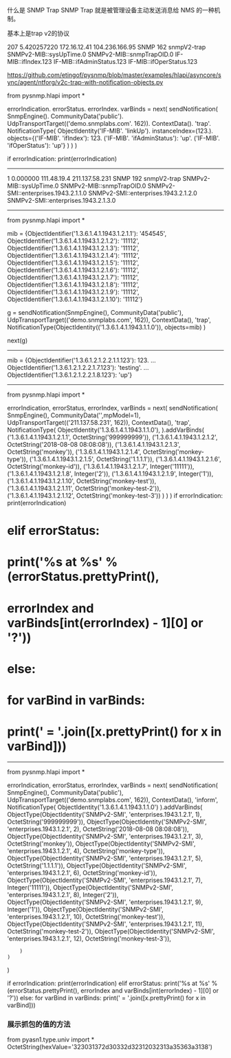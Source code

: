 什么是 SNMP Trap
SNMP Trap 就是被管理设备主动发送消息给 NMS 的一种机制。

基本上是trap v2的协议


207	5.420257220	172.16.12.41	104.236.166.95	SNMP	162	snmpV2-trap SNMPv2-MIB::sysUpTime.0 SNMPv2-MIB::snmpTrapOID.0 IF-MIB::ifIndex.123 IF-MIB::ifAdminStatus.123 IF-MIB::ifOperStatus.123

https://github.com/etingof/pysnmp/blob/master/examples/hlapi/asyncore/sync/agent/ntforg/v2c-trap-with-notification-objects.py

from pysnmp.hlapi import *

errorIndication. errorStatus. errorIndex. varBinds = next(
    sendNotification(
        SnmpEngine().
        CommunityData('public').
        UdpTransportTarget(('demo.snmplabs.com'. 162)).
        ContextData().
        'trap'.
        NotificationType(
            ObjectIdentity('IF-MIB'. 'linkUp').
                           instanceIndex=(123.).
                           objects={('IF-MIB'. 'ifIndex'): 123.
                                    ('IF-MIB'. 'ifAdminStatus'): 'up'.
                                    ('IF-MIB'. 'ifOperStatus'): 'up'}
        )
    )
)

if errorIndication:
    print(errorIndication)

---------------------------------------------------

1	0.000000	111.48.19.4	211.137.58.231	SNMP	192	snmpV2-trap SNMPv2-MIB::sysUpTime.0 SNMPv2-MIB::snmpTrapOID.0 SNMPv2-SMI::enterprises.1943.2.1.1.0 SNMPv2-SMI::enterprises.1943.2.1.2.0 SNMPv2-SMI::enterprises.1943.2.1.3.0

--------------------------------------

from pysnmp.hlapi import *

mib = {ObjectIdentifier('1.3.6.1.4.1.1943.1.2.1.1'): '454545',
ObjectIdentifier('1.3.6.1.4.1.1943.1.2.1.2'): '11112',
ObjectIdentifier('1.3.6.1.4.1.1943.1.2.1.3'): '11112',
ObjectIdentifier('1.3.6.1.4.1.1943.1.2.1.4'): '11112',
ObjectIdentifier('1.3.6.1.4.1.1943.1.2.1.5'): '11112',
ObjectIdentifier('1.3.6.1.4.1.1943.1.2.1.6'): '11112',
ObjectIdentifier('1.3.6.1.4.1.1943.1.2.1.7'): '11112',
ObjectIdentifier('1.3.6.1.4.1.1943.1.2.1.8'): '11112',
ObjectIdentifier('1.3.6.1.4.1.1943.1.2.1.9'): '11112',
ObjectIdentifier('1.3.6.1.4.1.1943.1.2.1.10'): '11112'}

g = sendNotification(SnmpEngine(),
CommunityData('public'),
UdpTransportTarget(('demo.snmplabs.com', 162)),
ContextData(),
'trap',
NotificationType(ObjectIdentity(('1.3.6.1.4.1.1943.1.1.0')), objects=mib)
)

next(g)


-----------
mib = {ObjectIdentifier('1.3.6.1.2.1.2.2.1.1.123'): 123.
...        ObjectIdentifier('1.3.6.1.2.1.2.2.1.7.123'): 'testing'.
...        ObjectIdentifier('1.3.6.1.2.1.2.2.1.8.123'): 'up'}


------------------------
from pysnmp.hlapi import *

errorIndication, errorStatus, errorIndex, varBinds = next(
    sendNotification(
        SnmpEngine(),
        CommunityData('',mpModel=1),
        UdpTransportTarget(('211.137.58.231', 162)),
        ContextData(),
        'trap',
        NotificationType(
            ObjectIdentity('1.3.6.1.4.1.1943.1.1.0'),
        ).addVarBinds(
            ('1.3.6.1.4.1.1943.1.2.1.1', OctetString('999999999')),
            ('1.3.6.1.4.1.1943.1.2.1.2', OctetString('2018-08-08 08:08:08')),
            ('1.3.6.1.4.1.1943.1.2.1.3', OctetString('monkey')),
            ('1.3.6.1.4.1.1943.1.2.1.4', OctetString('monkey-type')),
            ('1.3.6.1.4.1.1943.1.2.1.5', OctetString('1.1.1.1')),
            ('1.3.6.1.4.1.1943.1.2.1.6', OctetString('monkey-id')),
            ('1.3.6.1.4.1.1943.1.2.1.7', Integer('11111')),
            ('1.3.6.1.4.1.1943.1.2.1.8', Integer('2')),
            ('1.3.6.1.4.1.1943.1.2.1.9', Integer('1')),
            ('1.3.6.1.4.1.1943.1.2.1.10', OctetString('monkey-test')),
            ('1.3.6.1.4.1.1943.1.2.1.11', OctetString('monkey-test-2')),
            ('1.3.6.1.4.1.1943.1.2.1.12', OctetString('monkey-test-3'))
        )
    )
)
if errorIndication:
    print(errorIndication)
    
# elif errorStatus:
#     print('%s at %s' % (errorStatus.prettyPrint(),
#                         errorIndex and varBinds[int(errorIndex) - 1][0] or '?'))
# else:
#     for varBind in varBinds:
#         print(' = '.join([x.prettyPrint() for x in varBind]))



------------------
from pysnmp.hlapi import *

errorIndication, errorStatus, errorIndex, varBinds = next(
    sendNotification(
        SnmpEngine(),
        CommunityData('public'),
        UdpTransportTarget(('demo.snmplabs.com', 162)),
        ContextData(),
        'inform',
        NotificationType(
            ObjectIdentity('1.3.6.1.4.1.1943.1.1.0')
        ).addVarBinds(
            ObjectType(ObjectIdentity('SNMPv2-SMI', 'enterprises.1943.1.2.1', 1), OctetString('999999999')),
            ObjectType(ObjectIdentity('SNMPv2-SMI', 'enterprises.1943.1.2.1', 2), OctetString('2018-08-08 08:08:08')),
            ObjectType(ObjectIdentity('SNMPv2-SMI', 'enterprises.1943.1.2.1', 3), OctetString('monkey')),
            ObjectType(ObjectIdentity('SNMPv2-SMI', 'enterprises.1943.1.2.1', 4), OctetString('monkey-type')),
            ObjectType(ObjectIdentity('SNMPv2-SMI', 'enterprises.1943.1.2.1', 5), OctetString('1.1.1.1')),
            ObjectType(ObjectIdentity('SNMPv2-SMI', 'enterprises.1943.1.2.1', 6), OctetString('monkey-id')),
            ObjectType(ObjectIdentity('SNMPv2-SMI', 'enterprises.1943.1.2.1', 7), Integer('11111')),
            ObjectType(ObjectIdentity('SNMPv2-SMI', 'enterprises.1943.1.2.1', 8), Integer('2')),
            ObjectType(ObjectIdentity('SNMPv2-SMI', 'enterprises.1943.1.2.1', 9), Integer('1')),
            ObjectType(ObjectIdentity('SNMPv2-SMI', 'enterprises.1943.1.2.1', 10), OctetString('monkey-test')),
            ObjectType(ObjectIdentity('SNMPv2-SMI', 'enterprises.1943.1.2.1', 11), OctetString('monkey-test-2')),
            ObjectType(ObjectIdentity('SNMPv2-SMI', 'enterprises.1943.1.2.1', 12), OctetString('monkey-test-3')),

        )
    )
)

if errorIndication:
    print(errorIndication)
elif errorStatus:
    print('%s at %s' % (errorStatus.prettyPrint(),
                        errorIndex and varBinds[int(errorIndex) - 1][0] or '?'))
else:
    for varBind in varBinds:
        print(' = '.join([x.prettyPrint() for x in varBind]))


### 展示抓包的值的方法
from pyasn1.type.univ import *
OctetString(hexValue='323031372d30332d32312032313a35363a3138')